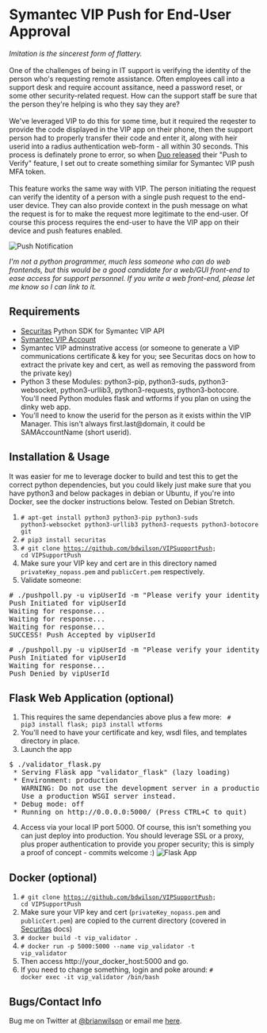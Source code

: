 Symantec VIP Push for End-User Approval
=======
<i>Imitation is the sincerest form of flattery.</i><br><br>
One of the challenges of being in IT support is verifying the identity of the person who's requesting remote assistance. Often employees call into a support desk and require account assitance, need a password reset, or some other security-related request. How can the support staff be sure that the person they're helping is who they say they are?
<br><br>
We've leveraged VIP to do this for some time, but it required the reqester to provide the code displayed in the VIP app on their phone, then the support person had to properly transfer their code and enter it, along with heir userid into a radius authentication web-form - all within 30 seconds. This process is definately prone to error, so when [Duo released](https://duo.com/blog/bringing-feature-requests-to-life-duo-push-verification) their "Push to Verify" feature, I set out to create something similar for Symantec VIP push MFA token.
<br><br>
This feature works the same way with VIP. The person initiating the request can verify the identity of a person with a single push request to the end-user device.  They can also provide context in the push message on what the request is for to make the request more legitimate to the end-user. Of course this process requires the end-user to have the VIP app on their device and push features enabled. 

![Push Notification](https://cdn-std.dprcdn.net/files/acc_601089/izsQce)

*I'm not a python programmer, much less someone who can do web frontends, but this would be a good candidate for a web/GUI front-end to ease access for support personnel. If you write a web front-end, please let me know so I can link to it.*

Requirements
------------
- [Securitas](https://github.com/ArrenH/Securitas) Python SDK for Symantec VIP API
- [Symantec VIP Account](https://vip.symantec.com/)
- Symantec VIP adminstrative access (or someone to generate a VIP communications certificate & key for you; see Securitas docs on how to extract the private key and cert, as well as removing the password from the private key)
- Python 3 these Modules: python3-pip, python3-suds, python3-websocket, python3-urllib3, python3-requests, python3-botocore. You'll need Python modules flask and wtforms if you plan on using the dinky web app.
- You'll need to know the userid for the person as it exists within the VIP Manager. This isn't always first.last@domain, it could be SAMAccountName (short userid).

Installation & Usage
--------------------
It was easier for me to leverage docker to build and test this to get the correct python dependencies, but you could likely just make sure that you have python3 and below packages in debian or Ubuntu, if you're into Docker, see the docker instructions below. Tested on Debian Stretch.
1. <code># apt-get install python3 python3-pip python3-suds python3-websocket python3-urllib3 python3-requests python3-botocore git</code>
2. <code># pip3 install securitas</code>
3. <code># git clone https://github.com/bdwilson/VIPSupportPush; cd VIPSupportPush</code>
4. Make sure your VIP key and cert are in this directory named <code>privateKey_nopass.pem</code> and <code>publicCert.pem</code> respectively.
5. Validate someone:
<pre># ./pushpoll.py -u vipUserId -m "Please verify your identity by approving this request." -t "YourCompany Service Desk"
Push Initiated for vipUserId
Waiting for response...
Waiting for response...
Waiting for response...
SUCCESS! Push Accepted by vipUserId
</pre>
<pre># ./pushpoll.py -u vipUserId -m "Please verify your identity by approving this request." -t "YourCompany Service Desk"
Push Initiated for vipUserId
Waiting for response...
Push Denied by vipUserId
</pre>

Flask Web Application (optional)
---------------------
1. This requires the same dependancies above plus a few more: <code> # pip3 install flask; pip3 install wtforms</code>
2. You'll need to have your certificate and key, wsdl files, and templates directory in place. 
3. Launch the app
<pre>
$ ./validator_flask.py
 * Serving Flask app "validator_flask" (lazy loading)
 * Environment: production
   WARNING: Do not use the development server in a production environment.
   Use a production WSGI server instead.
 * Debug mode: off
 * Running on http://0.0.0.0:5000/ (Press CTRL+C to quit)
</pre>
4. Access via your local IP port 5000. Of course, this isn't something you can just deploy into production. You should leverage SSL or a proxy, plus proper authentication to provide you proper security; this is simply a proof of concept - commits welcome :)
![Flask App](https://cdn-std.dprcdn.net/files/acc_601089/7AF22v)

Docker (optional)
-----------------
1. <code># git clone https://github.com/bdwilson/VIPSupportPush; cd VIPSupportPush</code>
2. Make sure your VIP key and cert (<code>privateKey_nopass.pem</code> and <code>publicCert.pem</code>) are copied to the current directory (covered in [Securitas](https://github.com/ArrenH/Securitas) docs)
3. <code># docker build -t vip_validator .</code>
4. <code># docker run -p 5000:5000 --name vip_validator -t vip_validator</code>
5. Then access http://your_docker_host:5000 and go. 
6. If you need to change something, login and poke around: <code># docker exec -it vip_validator /bin/bash</code>

Bugs/Contact Info
-----------------
Bug me on Twitter at [@brianwilson](http://twitter.com/brianwilson) or email me [here](http://cronological.com/comment.php?ref=bubba).
